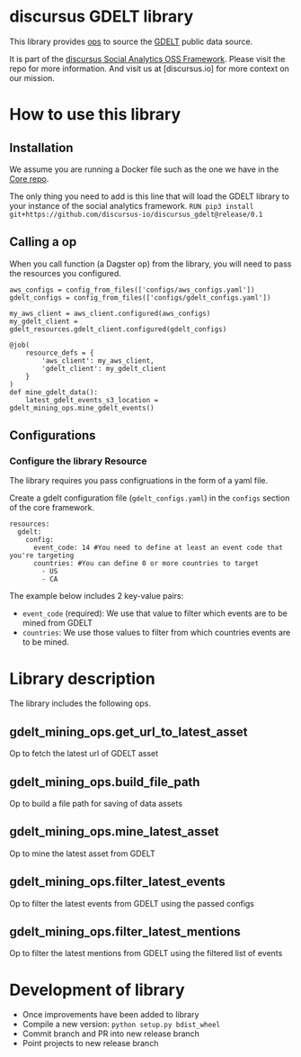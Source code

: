 # discursus GDELT library
This library provides [ops](https://docs.dagster.io/concepts/ops-jobs-graphs/ops) to source the [GDELT](https://www.gdeltproject.org/) public data source.

It is part of the [discursus Social Analytics OSS Framework](https://github.com/discursus-io/discursus_core). Please visit the repo for more information. And visit us at [discursus.io] for more context on our mission.


# How to use this library
## Installation
We assume you are running a Docker file such as the one we have in the [Core repo](https://github.com/discursus-io/discursus_core/blob/release/0.1/Dockerfile_app.REPLACE).

The only thing you need to add is this line that will load the GDELT library to your instance of the social analytics framework.
`RUN pip3 install git+https://github.com/discursus-io/discursus_gdelt@release/0.1`

## Calling a op
When you call function (a Dagster op) from the library, you will need to pass the resources you configured.

```
aws_configs = config_from_files(['configs/aws_configs.yaml'])
gdelt_configs = config_from_files(['configs/gdelt_configs.yaml'])

my_aws_client = aws_client.configured(aws_configs)
my_gdelt_client = gdelt_resources.gdelt_client.configured(gdelt_configs)

@job(
    resource_defs = {
        'aws_client': my_aws_client,
        'gdelt_client': my_gdelt_client
    }
)
def mine_gdelt_data():
    latest_gdelt_events_s3_location = gdelt_mining_ops.mine_gdelt_events()
```

## Configurations
### Configure the library Resource
The library requires you pass configruations in the form of a yaml file. 

Create a gdelt configuration file (`gdelt_configs.yaml`) in the `configs` section of the core framework.

```
resources:
  gdelt:
    config:
      event_code: 14 #You need to define at least an event code that you're targeting
      countries: #You can define 0 or more countries to target
        - US
        - CA
```

The example below includes 2 key-value pairs:
- `event_code` (required): We use that value to filter which events are to be mined from GDELT
- `countries`: We use those values to filter from which countries events are to be mined.


# Library description
The library includes the following ops.

## gdelt_mining_ops.get_url_to_latest_asset
Op to fetch the latest url of GDELT asset

## gdelt_mining_ops.build_file_path
Op to build a file path for saving of data assets

## gdelt_mining_ops.mine_latest_asset
Op to mine the latest asset from GDELT

## gdelt_mining_ops.filter_latest_events
Op to filter the latest events from GDELT using the passed configs

## gdelt_mining_ops.filter_latest_mentions
Op to filter the latest mentions from GDELT using the filtered list of events


# Development of library
- Once improvements have been added to library
- Compile a new version: `python setup.py bdist_wheel`
- Commit branch and PR into new release branch
- Point projects to new release branch